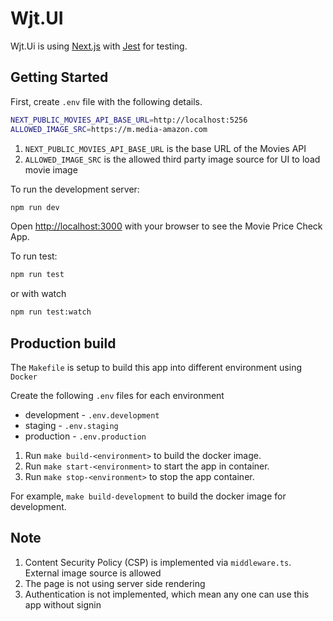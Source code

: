 # Wjt.UI

Wjt.Ui is using [Next.js](https://nextjs.org) with [Jest](https://jestjs.io) for testing.

## Getting Started

First, create `.env` file with the following details.

```bash
NEXT_PUBLIC_MOVIES_API_BASE_URL=http://localhost:5256
ALLOWED_IMAGE_SRC=https://m.media-amazon.com
```

1. `NEXT_PUBLIC_MOVIES_API_BASE_URL` is the base URL of the Movies API
2. `ALLOWED_IMAGE_SRC` is the allowed third party image source for UI to load movie image

To run the development server:

```bash
npm run dev
```

Open [http://localhost:3000](http://localhost:3000) with your browser to see the Movie Price Check App.


To run test:

```bash
npm run test
```

or with watch

```bash
npm run test:watch
```

## Production build

The `Makefile` is setup to build this app into different environment using `Docker`

Create the following `.env` files for each environment

- development - `.env.development`
- staging - `.env.staging`
- production - `.env.production`

1. Run `make build-<environment>` to build the docker image.
2. Run `make start-<environment>` to start the app in container.
3. Run `make stop-<environment>` to stop the app container.

For example, `make build-development` to build the docker image for development.

## Note

1. Content Security Policy (CSP) is implemented via `middleware.ts`. External image source is allowed
2. The page is not using server side rendering
3. Authentication is not implemented, which mean any one can use this app without signin
